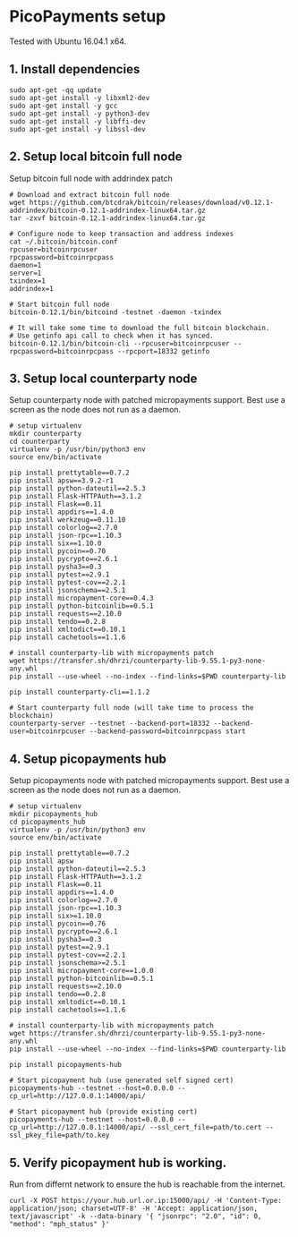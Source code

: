 # PicoPayments setup

Tested with Ubuntu 16.04.1 x64. 


## 1. Install dependencies

    sudo apt-get -qq update
    sudo apt-get install -y libxml2-dev
    sudo apt-get install -y gcc
    sudo apt-get install -y python3-dev
    sudo apt-get install -y libffi-dev
    sudo apt-get install -y libssl-dev


## 2. Setup local bitcoin full node

Setup bitcoin full node with addrindex patch

    # Download and extract bitcoin full node
    wget https://github.com/btcdrak/bitcoin/releases/download/v0.12.1-addrindex/bitcoin-0.12.1-addrindex-linux64.tar.gz
    tar -zxvf bitcoin-0.12.1-addrindex-linux64.tar.gz

    # Configure node to keep transaction and address indexes
    cat ~/.bitcoin/bitcoin.conf 
    rpcuser=bitcoinrpcuser
    rpcpassword=bitcoinrpcpass
    daemon=1
    server=1
    txindex=1
    addrindex=1

    # Start bitcoin full node
    bitcoin-0.12.1/bin/bitcoind -testnet -daemon -txindex

    # It will take some time to download the full bitcoin blockchain.
    # Use getinfo api call to check when it has synced.
    bitcoin-0.12.1/bin/bitcoin-cli --rpcuser=bitcoinrpcuser --rpcpassword=bitcoinrpcpass --rpcport=18332 getinfo


## 3. Setup local counterparty node

Setup counterparty node with patched micropayments support.
Best use a screen as the node does not run as a daemon.

    # setup virtualenv
    mkdir counterparty
    cd counterparty
    virtualenv -p /usr/bin/python3 env
    source env/bin/activate

    pip install prettytable==0.7.2
    pip install apsw==3.9.2-r1
    pip install python-dateutil==2.5.3
    pip install Flask-HTTPAuth==3.1.2
    pip install Flask==0.11
    pip install appdirs==1.4.0
    pip install werkzeug==0.11.10
    pip install colorlog==2.7.0
    pip install json-rpc==1.10.3
    pip install six==1.10.0
    pip install pycoin==0.70
    pip install pycrypto==2.6.1
    pip install pysha3==0.3
    pip install pytest==2.9.1
    pip install pytest-cov==2.2.1
    pip install jsonschema==2.5.1
    pip install micropayment-core==0.4.3
    pip install python-bitcoinlib==0.5.1
    pip install requests==2.10.0
    pip install tendo==0.2.8
    pip install xmltodict==0.10.1
    pip install cachetools==1.1.6

    # install counterparty-lib with micropayments patch
    wget https://transfer.sh/dhrzi/counterparty-lib-9.55.1-py3-none-any.whl
    pip install --use-wheel --no-index --find-links=$PWD counterparty-lib
    
    pip install counterparty-cli==1.1.2

    # Start counterparty full node (will take time to process the blockchain)
    counterparty-server --testnet --backend-port=18332 --backend-user=bitcoinrpcuser --backend-password=bitcoinrpcpass start


## 4. Setup picopayments hub

Setup picopayments node with patched micropayments support.
Best use a screen as the node does not run as a daemon.

    # setup virtualenv
    mkdir picopayments_hub
    cd picopayments_hub
    virtualenv -p /usr/bin/python3 env
    source env/bin/activate

    pip install prettytable==0.7.2
    pip install apsw
    pip install python-dateutil==2.5.3
    pip install Flask-HTTPAuth==3.1.2
    pip install Flask==0.11
    pip install appdirs==1.4.0
    pip install colorlog==2.7.0
    pip install json-rpc==1.10.3
    pip install six>=1.10.0
    pip install pycoin==0.76
    pip install pycrypto==2.6.1
    pip install pysha3==0.3
    pip install pytest==2.9.1
    pip install pytest-cov==2.2.1
    pip install jsonschema>=2.5.1
    pip install micropayment-core==1.0.0
    pip install python-bitcoinlib==0.5.1
    pip install requests==2.10.0
    pip install tendo==0.2.8
    pip install xmltodict==0.10.1
    pip install cachetools==1.1.6

    # install counterparty-lib with micropayments patch
    wget https://transfer.sh/dhrzi/counterparty-lib-9.55.1-py3-none-any.whl
    pip install --use-wheel --no-index --find-links=$PWD counterparty-lib

    pip install picopayments-hub
    
    # Start picopayment hub (use generated self signed cert)
    picopayments-hub --testnet --host=0.0.0.0 --cp_url=http://127.0.0.1:14000/api/

    # Start picopayment hub (provide existing cert)
    picopayments-hub --testnet --host=0.0.0.0 --cp_url=http://127.0.0.1:14000/api/ --ssl_cert_file=path/to.cert --ssl_pkey_file=path/to.key


## 5. Verify picopayment hub is working.

Run from differnt network to ensure the hub is reachable from the internet.

    curl -X POST https://your.hub.url.or.ip:15000/api/ -H 'Content-Type: application/json; charset=UTF-8' -H 'Accept: application/json, text/javascript' -k --data-binary '{ "jsonrpc": "2.0", "id": 0, "method": "mph_status" }'

